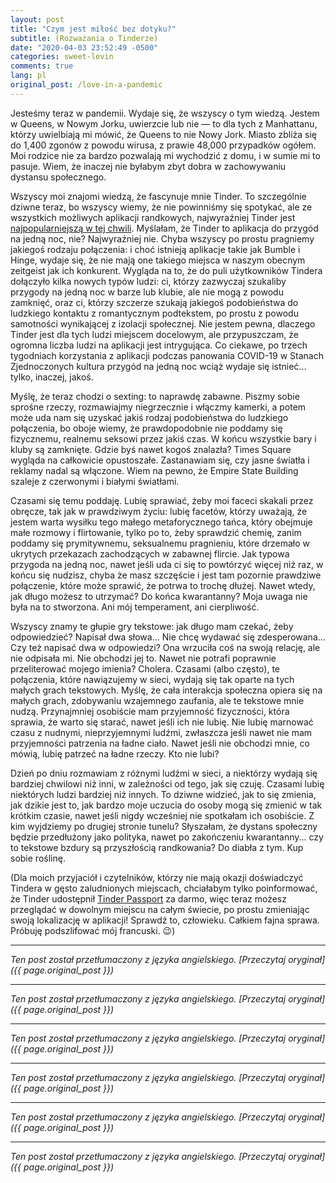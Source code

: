 ```yaml
---
layout: post
title: "Czym jest miłość bez dotyku?"
subtitle: (Rozważania o Tinderze)
date: "2020-04-03 23:52:49 -0500"
categories: sweet-lovin
comments: true
lang: pl
original_post: /love-in-a-pandemic
---
```




Jesteśmy teraz w pandemii. Wydaje się, że wszyscy o tym wiedzą. Jestem w Queens, w Nowym Jorku, uwierzcie lub nie — to dla tych z Manhattanu, którzy uwielbiają mi mówić, że Queens to nie Nowy Jork. Miasto zbliża się do 1,400 zgonów z powodu wirusa, z prawie 48,000 przypadków ogółem. Moi rodzice nie za bardzo pozwalają mi wychodzić z domu, i w sumie mi to pasuje. Wiem, że inaczej nie byłabym zbyt dobra w zachowywaniu dystansu społecznego.

Wszyscy moi znajomi wiedzą, że fascynuje mnie Tinder. To szczególnie dziwne teraz, bo wszyscy wiemy, że nie powinniśmy się spotykać, ale ze wszystkich możliwych aplikacji randkowych, najwyraźniej Tinder jest <a href=https://www.forbes.com/sites/johnscottlewinski/2020/03/29/2020-intimacy-survey-finds-tinder-most-used-dating-app-in-covid-19-era/#602dd3c489a6 target=_blank>najpopularniejszą w tej chwili</a>. Myślałam, że Tinder to aplikacja do przygód na jedną noc, nie? Najwyraźniej nie. Chyba wszyscy po prostu pragniemy jakiegoś rodzaju połączenia: i choć istnieją aplikacje takie jak Bumble i Hinge, wydaje się, że nie mają one takiego miejsca w naszym obecnym zeitgeist jak ich konkurent. Wygląda na to, że do puli użytkowników Tindera dołączyło kilka nowych typów ludzi: ci, którzy zazwyczaj szukaliby przygody na jedną noc w barze lub klubie, ale nie mogą z powodu zamknięć, oraz ci, którzy szczerze szukają jakiegoś podobieństwa do ludzkiego kontaktu z romantycznym podtekstem, po prostu z powodu samotności wynikającej z izolacji społecznej. Nie jestem pewna, dlaczego Tinder jest dla tych ludzi miejscem docelowym, ale przypuszczam, że ogromna liczba ludzi na aplikacji jest intrygująca. Co ciekawe, po trzech tygodniach korzystania z aplikacji podczas panowania COVID-19 w Stanach Zjednoczonych kultura przygód na jedną noc wciąż wydaje się istnieć... tylko, inaczej, jakoś.

Myślę, że teraz chodzi o sexting: to naprawdę zabawne. Piszmy sobie sprośne rzeczy, rozmawiajmy niegrzecznie i włączmy kamerki, a potem może uda nam się uzyskać jakiś rodzaj podobieństwa do ludzkiego połączenia, bo oboje wiemy, że prawdopodobnie nie poddamy się fizycznemu, realnemu seksowi przez jakiś czas. W końcu wszystkie bary i kluby są zamknięte. Gdzie byś nawet kogoś znalazła? Times Square wygląda na całkowicie opustoszałe. Zastanawiam się, czy jasne światła i reklamy nadal są włączone. Wiem na pewno, że Empire State Building szaleje z czerwonymi i białymi światłami.

Czasami się temu poddaję. Lubię sprawiać, żeby moi faceci skakali przez obręcze, tak jak w prawdziwym życiu: lubię facetów, którzy uważają, że jestem warta wysiłku tego małego metaforycznego tańca, który obejmuje małe rozmowy i flirtowanie, tylko po to, żeby sprawdzić chemię, zanim poddamy się prymitywnemu, seksualnemu pragnieniu, które drzemało w ukrytych przekazach zachodzących w zabawnej flircie. Jak typowa przygoda na jedną noc, nawet jeśli uda ci się to powtórzyć więcej niż raz, w końcu się nudzisz, chyba że masz szczęście i jest tam pozornie prawdziwe połączenie, które może sprawić, że potrwa to trochę dłużej. Nawet wtedy, jak długo możesz to utrzymać? Do końca kwarantanny? Moja uwaga nie była na to stworzona. Ani mój temperament, ani cierpliwość.

Wszyscy znamy te głupie gry tekstowe: jak długo mam czekać, żeby odpowiedzieć? Napisał dwa słowa... Nie chcę wydawać się zdesperowana... Czy też napisać dwa w odpowiedzi? Ona wrzuciła coś na swoją relację, ale nie odpisała mi. Nie obchodzi jej to. Nawet nie potrafi poprawnie przeliterować mojego imienia? Cholera. Czasami (albo często), te połączenia, które nawiązujemy w sieci, wydają się tak oparte na tych małych grach tekstowych. Myślę, że cała interakcja społeczna opiera się na małych grach, zdobywaniu wzajemnego zaufania, ale te tekstowe mnie nudzą. Przynajmniej osobiście mam przyjemność fizyczności, która sprawia, że warto się starać, nawet jeśli ich nie lubię. Nie lubię marnować czasu z nudnymi, nieprzyjemnymi ludźmi, zwłaszcza jeśli nawet nie mam przyjemności patrzenia na ładne ciało. Nawet jeśli nie obchodzi mnie, co mówią, lubię patrzeć na ładne rzeczy. Kto nie lubi?

Dzień po dniu rozmawiam z różnymi ludźmi w sieci, a niektórzy wydają się bardziej chwilowi niż inni, w zależności od tego, jak się czuję. Czasami lubię niektórych ludzi bardziej niż innych. To dziwne widzieć, jak to się zmienia, jak dzikie jest to, jak bardzo moje uczucia do osoby mogą się zmienić w tak krótkim czasie, nawet jeśli nigdy wcześniej nie spotkałam ich osobiście. Z kim wyjdziemy po drugiej stronie tunelu? Słyszałam, że dystans społeczny będzie przedłużony jako polityka, nawet po zakończeniu kwarantanny... czy to tekstowe bzdury są przyszłością randkowania? Do diabła z tym. Kup sobie roślinę.

(Dla moich przyjaciół i czytelników, którzy nie mają okazji doświadczyć Tindera w gęsto zaludnionych miejscach, chciałabym tylko poinformować, że Tinder udostępnił <a href=https://www.help.tinder.com/hc/en-us/articles/115004490423-Passport target=_blank>Tinder Passport</a> za darmo, więc teraz możesz przeglądać w dowolnym miejscu na całym świecie, po prostu zmieniając swoją lokalizację w aplikacji! Sprawdź to, człowieku. Całkiem fajna sprawa. Próbuję podszlifować mój francuski. 😉)

---

*Ten post został przetłumaczony z języka angielskiego. [Przeczytaj oryginał]({{ page.original_post }})*

---

*Ten post został przetłumaczony z języka angielskiego. [Przeczytaj oryginał]({{ page.original_post }})*

---

*Ten post został przetłumaczony z języka angielskiego. [Przeczytaj oryginał]({{ page.original_post }})*

---

*Ten post został przetłumaczony z języka angielskiego. [Przeczytaj oryginał]({{ page.original_post }})*

---

*Ten post został przetłumaczony z języka angielskiego. [Przeczytaj oryginał]({{ page.original_post }})*

---

*Ten post został przetłumaczony z języka angielskiego. [Przeczytaj oryginał]({{ page.original_post }})*